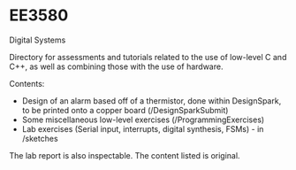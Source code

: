 # EE3580
Digital Systems

Directory for assessments and tutorials related to the use of low-level C and C++, as well as combining those with the use of hardware.

Contents:
- Design of an alarm based off of a thermistor, done within DesignSpark, to be printed onto a copper board (/DesignSparkSubmit)
- Some miscellaneous low-level exercises (/ProgrammingExercises)
- Lab exercises (Serial input, interrupts, digital synthesis, FSMs) - in /sketches

The lab report is also inspectable. The content listed is original.


